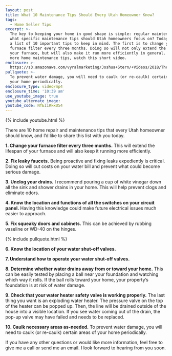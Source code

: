 ```yaml
---
layout: post
title: What 10 Maintenance Tips Should Every Utah Homeowner Know?
tags:
  - Home Seller Tips
excerpt: >-
  The key to keeping your home in good shape is simple: regular maintenance. But
  what specific maintenance tips should Utah homeowners focus on? Today I’ve got
  a list of 10 important tips to keep in mind. The first is to change your
  furnace filter every three months. Doing so will not only extend the life of
  your furnace, but will also make it run more efficiently in general. To learn
  more home maintenance tips, watch this short video.
enclosure: >-
  https://s3.amazonaws.com/vyralmarketing/Joshua+Stern/+Videos/2018/The+Stern+Team-+Home+Repairs.mp4
pullquote: >-
  To prevent water damage, you will need to caulk (or re-caulk) certain areas of
  your home periodically.
enclosure_type: video/mp4
enclosure_time: '10:39 am'
use_youtube_image: true
youtube_alternate_image:
youtube_code: NfEIiRkxU54
---
```


{% include youtube.html %}

There are 10 home repair and maintenance tips that every Utah homeowner should know, and I’d like to share this list with you today.&nbsp;

**1. Change your furnace filter every three months.** This will extend the lifespan of your furnace and will also keep it running more efficiently.&nbsp;

**2. Fix leaky faucets.** Being proactive and fixing leaks expediently is critical. Doing so will cut costs on your water bill and prevent what could become serious damage.&nbsp;

**3. Unclog your drains.** I recommend pouring a cup of white vinegar down all the sink and shower drains in your home. This will help prevent clogs and eliminate odors.

**4. Know the location and functions of all the switches on your circuit panel.** Having this knowledge could make future electrical issues much easier to approach.

**5. Fix squeaky doors and cabinets.** This can be achieved by rubbing vaseline or WD-40 on the hinges.&nbsp;

{% include pullquote.html %}

**6. Know the location of your water shut-off valves.&nbsp;**

**7. Understand how to operate your water shut-off valves.&nbsp;**

**8. Determine whether water drains away from or toward your home.** This can be easily tested by placing a ball near your foundation and watching which way it rolls. If the ball rolls toward your home, your property’s foundation is at risk of water damage.&nbsp;

**9. Check that your water heater safety valve is working properly.** The last thing you want is an exploding water heater. The pressure valve on the top of the heater can be popped up. Then, the line will be drained outside of the house into a visible location. If you see water coming out of the drain, the pop-up valve may have failed and needs to be replaced.&nbsp;

**10. Caulk necessary areas as-needed.** To prevent water damage, you will need to caulk (or re-caulk) certain areas of your home periodically.&nbsp;

If you have any other questions or would like more information, feel free to give me a call or send me an email. I look forward to hearing from you soon.